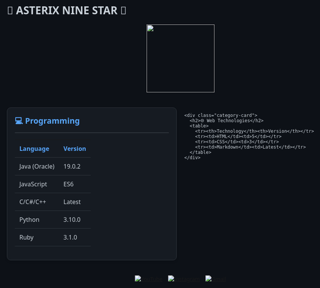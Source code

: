 <!DOCTYPE html>
<html>
<head>
  <style>
    body {
      font-family: 'Segoe UI', system-ui, sans-serif;
      max-width: 1200px;
      margin: 0 auto;
      padding: 20px;
      background: #0d1117;
      color: #c9d1d9;
    }

    .header {
      text-align: center;
      margin-bottom: 40px;
      background: linear-gradient(45deg, #1f6feb, #238636);
      padding: 20px;
      border-radius: 10px;
      box-shadow: 0 4px 6px rgba(0, 0, 0, 0.1);
    }

    .stats-container {
      display: flex;
      justify-content: center;
      gap: 20px;
      margin-bottom: 40px;
    }

    .languages-grid {
      display: grid;
      grid-template-columns: repeat(auto-fit, minmax(300px, 1fr));
      gap: 20px;
      margin-bottom: 40px;
    }

    .category-card {
      background: #161b22;
      border-radius: 10px;
      padding: 20px;
      box-shadow: 0 4px 6px rgba(0, 0, 0, 0.1);
      border: 1px solid #30363d;
    }

    .category-card h2 {
      color: #58a6ff;
      margin-top: 0;
      border-bottom: 2px solid #30363d;
      padding-bottom: 10px;
    }

    table {
      width: 100%;
      border-collapse: collapse;
    }

    th, td {
      padding: 12px;
      text-align: left;
      border-bottom: 1px solid #30363d;
    }

    th {
      color: #58a6ff;
    }

    .social-links {
      display: flex;
      justify-content: center;
      gap: 15px;
      margin-top: 40px;
    }

    .social-links a {
      transition: transform 0.2s;
    }

    .social-links a:hover {
      transform: translateY(-3px);
    }

    .animate-gradient {
      background-size: 200% 200%;
      animation: gradient 15s ease infinite;
    }

    @keyframes gradient {
      0% { background-position: 0% 50%; }
      50% { background-position: 100% 50%; }
      100% { background-position: 0% 50%; }
    }
  </style>
</head>
<body>
  <div class="header animate-gradient">
    <h1>🌟 ASTERIX NINE STAR 🌟</h1>
  </div>

  <div class="stats-container">
    <img height="180em" src="https://github-readme-stats.vercel.app/api?username=AsterixNine&show_icons=true&theme=tokyonight&include_all_commits=true&count_private=true"/>
  </div>

  <div class="languages-grid">
    <div class="category-card">
      <h2>💻 Programming</h2>
      <table>
        <tr><th>Language</th><th>Version</th></tr>
        <tr><td>Java (Oracle)</td><td>19.0.2</td></tr>
        <tr><td>JavaScript</td><td>ES6</td></tr>
        <tr><td>C/C#/C++</td><td>Latest</td></tr>
        <tr><td>Python</td><td>3.10.0</td></tr>
        <tr><td>Ruby</td><td>3.1.0</td></tr>
      </table>
    </div>

    <div class="category-card">
      <h2>🌐 Web Technologies</h2>
      <table>
        <tr><th>Technology</th><th>Version</th></tr>
        <tr><td>HTML</td><td>5</td></tr>
        <tr><td>CSS</td><td>3</td></tr>
        <tr><td>Markdown</td><td>Latest</td></tr>
      </table>
    </div>
  </div>

  <div class="social-links">
    <a href="https://www.youtube.com/@asterixninestar" target="_blank">
      <img src="https://img.shields.io/badge/YouTube-FF0000?style=for-the-badge&logo=youtube&logoColor=white" alt="YouTube">
    </a>
    <a href="https://instagram.com/miguel.stap/" target="_blank">
      <img src="https://img.shields.io/badge/-Instagram-%23E4405F?style=for-the-badge&logo=instagram&logoColor=white" alt="Instagram">
    </a>
    <a href="mailto:contato@AsterixNine">
      <img src="https://img.shields.io/badge/Gmail-D14836?style=for-the-badge&logo=gmail&logoColor=white" alt="Gmail">
    </a>
  </div>
</body>
</html>
